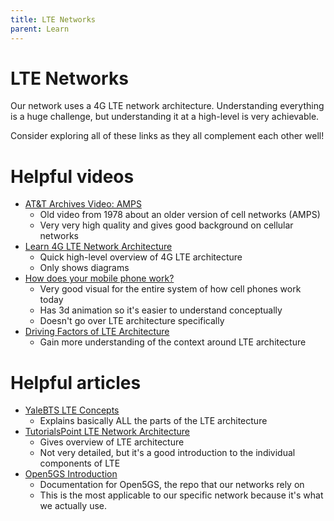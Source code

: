 ```yaml
---
title: LTE Networks
parent: Learn
---
```


# LTE Networks

Our network uses a 4G LTE network architecture. Understanding everything is a huge challenge, but understanding it at a high-level is very achievable.

Consider exploring all of these links as they all complement each other well!

# Helpful videos

- [AT&T Archives Video: AMPS](https://www.youtube.com/watch?v=d6X_1PcR_gs)
	- Old video from 1978 about an older version of cell networks (AMPS)
	- Very very high quality and gives good background on cellular networks
- [Learn 4G LTE Network Architecture](https://www.youtube.com/watch?v=-nDjkV-NulM)
	- Quick high-level overview of 4G LTE architecture
	- Only shows diagrams
- [How does your mobile phone work?](https://www.youtube.com/watch?v=1JZG9x_VOwA)
	- Very good visual for the entire system of how cell phones work today
	- Has 3d animation so it's easier to understand conceptually
	- Doesn't go over LTE architecture specifically
- [Driving Factors of LTE Architecture](https://youtu.be/aGRTBA1tYRo)
	- Gain more understanding of the context around LTE architecture

# Helpful articles

- [YaleBTS LTE Concepts](https://yatebts.com/documentation/concepts/lte-concepts/)
	- Explains basically ALL the parts of the LTE architecture
- [TutorialsPoint LTE Network Architecture](https://www.tutorialspoint.com/lte/lte_network_architecture.htm)
	- Gives overview of LTE architecture
	- Not very detailed, but it's a good introduction to the individual components of LTE
- [Open5GS Introduction](https://open5gs.org/open5gs/docs/guide/01-quickstart/)
	- Documentation for Open5GS, the repo that our networks rely on
	- This is the most applicable to our specific network because it's what we actually use.
